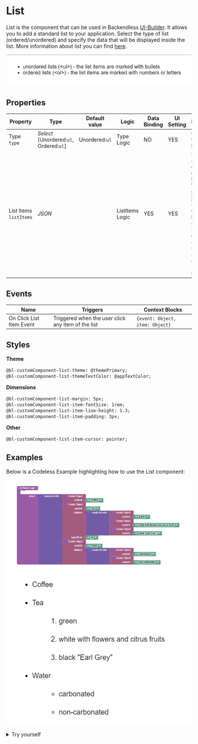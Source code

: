 # List

List is the component that can be used in Backendless [UI-Builder](https://backendless.com/developers/#ui-builder). It allows you to add a standard list to your application. Select the type of list (ordered/unordered) and specify the data that will be displayed inside the list.
More information about list you can find [here](https://developer.mozilla.org/en-US/docs/Web/HTML/Element/li).

<p align="center">
  <img src="./thumbnail.png" alt="main thumbnail" width="780"/>
</p>

## Properties

| Property                    | Type                                         | Default value  | Logic           | Data Binding | UI Setting | Description                                                                                                                                                                                                          |
|-----------------------------|----------------------------------------------|----------------|-----------------|--------------|------------|----------------------------------------------------------------------------------------------------------------------------------------------------------------------------------------------------------------------|
| Type <br> `type`            | *Select* <br> [Unordered:`ul`, Ordered:`ol`] | Unordered:`ul` | Type Logic      | NO           | YES        | Controls the type of list(ul/ol).                                                                                                                                                                                    |
| List Items <br> `listItems` | *JSON*                                       |                | ListItems Logic | YES          | YES        | Specifies a JSON array containing data of the list items. Watch [Codeless Examples](#Examples). Signature of items list: `[ <Item> ]`. Signature of item: `{ content: String, children: [ <Item> ], type: String }`. |

## Events

| Name                     | Triggers                                           | Context Blocks                  |
|--------------------------|----------------------------------------------------|---------------------------------|
| On Click List Item Event | Triggered when the user click any item of the list | `{event: Object, item: Object}` |

## Styles

**Theme**
````
@bl-customComponent-list-theme: @themePrimary;
@bl-customComponent-list-themeTextColor: @appTextColor;
````

**Dimensions**
```
@bl-customComponent-list-margin: 5px;
@bl-customComponent-list-item-fontSize: 1rem;
@bl-customComponent-list-item-line-height: 1.3;
@bl-customComponent-list-item-padding: 3px;
```

**Other**
```
@bl-customComponent-list-item-cursor: pointer;
```

## Examples

Below is a Codeless Example highlighting how to use the List component:

![list data example](example-images/list-data-example.png)
![list data example view](example-images/list-data-example-view.png)

<details>
<summary>Try yourself</summary>

```
<block xmlns="http://www.w3.org/1999/xhtml" type="lists_create_with" id="l,E8eVLhb*x63^hP*la/" x="150.875" y="100"><mutation items="3"></mutation><value name="ADD0"><block type="create_object" id="lK@[V],7)GKBht*H9}5w"><mutation><properties><item id="property" prop-name="content"></item></properties></mutation><value name="create_object_mutator_container_properties_stack_property0"><block type="text" id="1-WlSJq.:K|!ZBS/pmRU"><field name="TEXT">Coffee</field></block></value></block></value><value name="ADD1"><block type="create_object" id="y-p_EQMEqsM+)qQ0|QT3"><mutation><properties><item id="property" prop-name="content"></item><item id="property" prop-name="children"></item><item id="property" prop-name="type"></item></properties></mutation><value name="create_object_mutator_container_properties_stack_property0"><block type="text" id="Cs~vab~EVSM?x[2C%evw"><field name="TEXT">Tea</field></block></value><value name="create_object_mutator_container_properties_stack_property1"><block type="lists_create_with" id="xg)hALvr^^o:(hzS^%oD"><mutation items="3"></mutation><value name="ADD0"><block type="create_object" id="t?!{!$)nn)v=p5n2BM-/"><mutation><properties><item id="property" prop-name="content"></item></properties></mutation><value name="create_object_mutator_container_properties_stack_property0"><block type="text" id="1gH0_`thfD#3|zQ3F-q3"><field name="TEXT">green</field></block></value></block></value><value name="ADD1"><block type="create_object" id="3]xTn`sDru3C^Ix#9!u+"><mutation><properties><item id="property" prop-name="content"></item></properties></mutation><value name="create_object_mutator_container_properties_stack_property0"><block type="text" id="mtU^H#1TZn19{8.$CF5("><field name="TEXT">white with flowers and citrus fruits</field></block></value></block></value><value name="ADD2"><block type="create_object" id="zJkLto=ydf4}`yWT5IRo"><mutation><properties><item id="property" prop-name="content"></item></properties></mutation><value name="create_object_mutator_container_properties_stack_property0"><block type="text" id="IVv6P;g~nB;KB0ppY!tu"><field name="TEXT">black "Earl Grey"</field></block></value></block></value></block></value><value name="create_object_mutator_container_properties_stack_property2"><block type="text" id="hppU.V;[zPM:/vUmpre{"><field name="TEXT">ol</field></block></value></block></value><value name="ADD2"><block type="create_object" id="RtqLQ-Q,S[MV9Tnr}J@`"><mutation><properties><item id="property" prop-name="content"></item><item id="property" prop-name="children"></item></properties></mutation><value name="create_object_mutator_container_properties_stack_property0"><block type="text" id="T$uN$kz~Z+VP)Jv9{A+T"><field name="TEXT">Water</field></block></value><value name="create_object_mutator_container_properties_stack_property1"><block type="lists_create_with" id="6?cxDbZMXN]KlK3,gi#!"><mutation items="2"></mutation><value name="ADD0"><block type="create_object" id=";4m+8p2KZDW*C}?)I?/L"><mutation><properties><item id="property" prop-name="content"></item></properties></mutation><value name="create_object_mutator_container_properties_stack_property0"><block type="text" id="2%dgUD%M7a,d}Nw^@2n}"><field name="TEXT">carbonated</field></block></value></block></value><value name="ADD1"><block type="create_object" id="RRFGu:]1TnWNGg`+b{QM"><mutation><properties><item id="property" prop-name="content"></item></properties></mutation><value name="create_object_mutator_container_properties_stack_property0"><block type="text" id=";[J=F_W,G[#43Ah/v./l"><field name="TEXT">non-carbonated</field></block></value></block></value></block></value></block></value></block>
```
</details>
